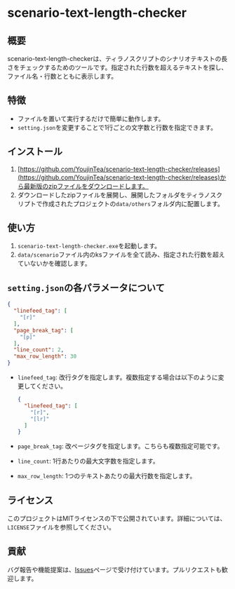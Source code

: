 # scenario-text-length-checker

## 概要

scenario-text-length-checkerは、ティラノスクリプトのシナリオテキストの長さをチェックするためのツールです。指定された行数を超えるテキストを探し、ファイル名・行数とともに表示します。

## 特徴

- ファイルを置いて実行するだけで簡単に動作します。
- `setting.json`を変更することで1行ごとの文字数と行数を指定できます。

## インストール

1. [https://github.com/YoujinTea/scenario-text-length-checker/releases](https://github.com/YoujinTea/scenario-text-length-checker/releases)から最新版のzipファイルをダウンロードします。
2. ダウンロードしたzipファイルを展開し、展開したフォルダをティラノスクリプトで作成されたプロジェクトの`data/others`フォルダ内に配置します。

## 使い方

1. `scenario-text-length-checker.exe`を起動します。
2. `data/scenario`ファイル内のksファイルを全て読み、指定された行数を超えていないかを確認します。

## `setting.json`の各パラメータについて

```json
{
  "linefeed_tag": [
    "[r]"
  ],
  "page_break_tag": [
    "[p]"
  ],
  "line_count": 2,
  "max_row_length": 30
}
```

- `linefeed_tag`: 改行タグを指定します。複数指定する場合は以下のように変更してください。

    ```json
    {
      "linefeed_tag": [
        "[r]",
        "[lr]"
      ]
    }
    ```

- `page_break_tag`: 改ページタグを指定します。こちらも複数指定可能です。
- `line_count`: 1行あたりの最大文字数を指定します。
- `max_row_length`: 1つのテキストあたりの最大行数を指定します。

## ライセンス

このプロジェクトはMITライセンスの下で公開されています。詳細については、`LICENSE`ファイルを参照してください。

## 貢献

バグ報告や機能提案は、[Issues](https://github.com/YoujinTea/scenario-text-length-checker/issues)ページで受け付けています。プルリクエストも歓迎します。

